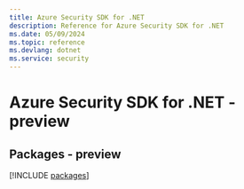 ```yaml
---
title: Azure Security SDK for .NET
description: Reference for Azure Security SDK for .NET
ms.date: 05/09/2024
ms.topic: reference
ms.devlang: dotnet
ms.service: security
---
```

# Azure Security SDK for .NET - preview
## Packages - preview
[!INCLUDE [packages](security-index.md)]